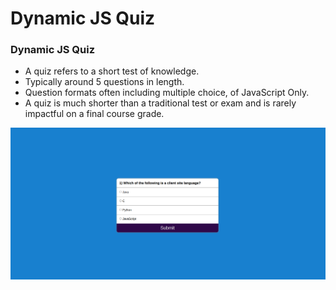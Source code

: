 # Dynamic JS Quiz
### Dynamic JS Quiz

- A quiz refers to a short test of knowledge.
- Typically around 5 questions in length.
- Question formats often including multiple choice, of JavaScript Only.
- A quiz is much shorter than a traditional test or exam and is rarely impactful on a final course grade.


![preview img](/Quiz_App/preview.png)
